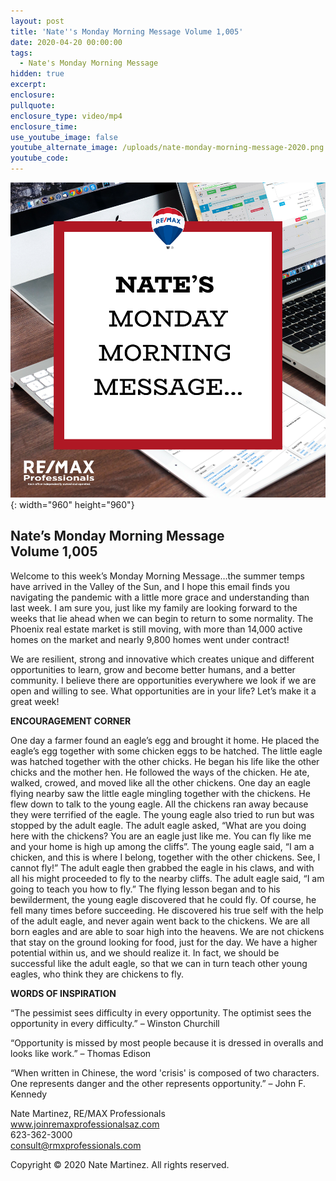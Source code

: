 ```yaml
---
layout: post
title: 'Nate''s Monday Morning Message Volume 1,005'
date: 2020-04-20 00:00:00
tags:
  - Nate's Monday Morning Message
hidden: true
excerpt:
enclosure:
pullquote:
enclosure_type: video/mp4
enclosure_time:
use_youtube_image: false
youtube_alternate_image: /uploads/nate-monday-morning-message-2020.png
youtube_code:
---
```


![](/uploads/nate-monday-morning-message-2020.png){: width="960" height="960"}

## **Nate’s Monday Morning Message<br>Volume 1,005**

Welcome to this week’s Monday Morning Message…the summer temps have arrived in the Valley of the Sun, and I hope this email finds you navigating the pandemic with a little more grace and understanding than last week. I am sure you, just like my family are looking forward to the weeks that lie ahead when we can begin to return to some normality. The Phoenix real estate market is still moving, with more than 14,000 active homes on the market and nearly 9,800 homes went under contract\!

We are resilient, strong and innovative which creates unique and different opportunities to learn, grow and become better humans, and a better community. I believe there are opportunities everywhere we look if we are open and willing to see. What opportunities are in your life? Let’s make it a great week\!&nbsp;

**ENCOURAGEMENT CORNER**

One day a farmer found an eagle’s egg and brought it home. He placed the eagle’s egg together with some chicken eggs to be hatched. The little eagle was hatched together with the other chicks. He began his life like the other chicks and the mother hen. He followed the ways of the chicken. He ate, walked, crowed, and moved like all the other chickens. One day an eagle flying nearby saw the little eagle mingling together with the chickens. He flew down to talk to the young eagle. All the chickens ran away because they were terrified of the eagle. The young eagle also tried to run but was stopped by the adult eagle. The adult eagle asked, “What are you doing here with the chickens? You are an eagle just like me. You can fly like me and your home is high up among the cliffs”. The young eagle said, “I am a chicken, and this is where I belong, together with the other chickens. See, I cannot fly\!” The adult eagle then grabbed the eagle in his claws, and with all his might proceeded to fly to the nearby cliffs. The adult eagle said, “I am going to teach you how to fly.” The flying lesson began and to his bewilderment, the young eagle discovered that he could fly. Of course, he fell many times before succeeding. He discovered his true self with the help of the adult eagle, and never again went back to the chickens. We are all born eagles and are able to soar high into the heavens. We are not chickens that stay on the ground looking for food, just for the day. We have a higher potential within us, and we should realize it. In fact, we should be successful like the adult eagle, so that we can in turn teach other young eagles, who think they are chickens to fly.&nbsp;

**WORDS OF INSPIRATION**

“The pessimist sees difficulty in every opportunity. The optimist sees the opportunity in every difficulty.” – Winston Churchill

“Opportunity is missed by most people because it is dressed in overalls and looks like work.” – Thomas Edison

“When written in Chinese, the word 'crisis' is composed of two characters. One represents danger and the other represents opportunity.” – John F. Kennedy

Nate Martinez, RE/MAX Professionals<br>www.joinremaxprofessionalsaz.com<br>623-362-3000<br>consult@rmxprofessionals.com

Copyright &copy; 2020 Nate Martinez. All rights reserved.